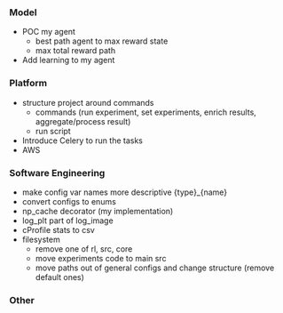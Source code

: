 ### Model
* POC my agent
  * best path agent to max reward state
  * max total reward path
* Add learning to my agent

### Platform
* structure project around commands
  * commands (run experiment, set experiments, enrich results, aggregate/process result)
  * run script
* Introduce Celery to run the tasks
* AWS

### Software Engineering
* make config var names more descriptive {type}_{name}
* convert configs to enums
* np_cache decorator (my implementation)
* log_plt part of log_image 
* cProfile stats to csv
* filesystem
  * remove one of rl, src, core
  * move experiments code to main src
  * move paths out of general configs and change structure (remove default ones)

### Other

